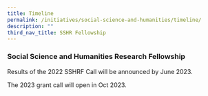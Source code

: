 ```yaml
---
title: Timeline
permalink: /initiatives/social-science-and-humanities/timeline/
description: ""
third_nav_title: SSHR Fellowship
---
```

### **Social Science and Humanities Research Fellowship**
Results of the 2022 SSHRF Call will be announced by June 2023.

The 2023 grant call will open in Oct 2023.
